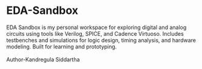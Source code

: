 # EDA-Sandbox
EDA Sandbox is my personal workspace for exploring digital and analog circuits using tools like Verilog, SPICE, and Cadence Virtuoso. Includes testbenches and simulations for logic design, timing analysis, and hardware modeling. Built for learning and prototyping.
<br>
<br>
Author-Kandregula Siddartha
